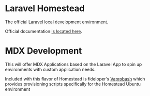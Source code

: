 # Laravel Homestead

The official Laravel local development environment.

Official documentation [is located here](http://laravel.com/docs/5.1/homestead).

# MDX Development

This will offer MDX Applications based on the Laravel App to spin up 
environments with custom application needs. 

Included with this flavor of Homestead is fideloper's [Vaprobash](http://github.com/fideloper/Vaprobash) which provides
provisioning scripts specifically for the Homestead Ubuntu environment 

